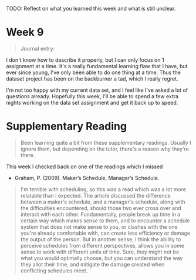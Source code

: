 TODO: Reflect on what you learned this week and what is still unclear.

# Week 9

> Journal entry:

I don't know how to describe it properly, but I can only focus on 1 assignment at a time. It's a really fundamental learning flaw that I have, but ever since young, I've only been able to do one thing at a time. Thus the dataset project has been on the backburner a tad, which I really regret.

I'm not too happy with my current data set, and I feel like I've asked a lot of questions already. Hopefully this week, I'll be able to spend a few extra nights working on the data set assignment and get it back up to speed.

# Supplementary Reading

> Been learning quite a bit from these supplementary readings. Usually I ignore them, but depending on the tutor, there's a reason why they're there.

This week I checked back on one of the readings which I missed

- Graham, P. (2009). Maker’s Schedule, Manager’s Schedule.

> I'm terrible with scheduling, so this was a read which was a lot more relatable than I expected. The article discussed the difference between a maker's schedule, and a manager's schedule, along with the difficulties encountered, should those two ever cross over and interact with each other. Fundamentally, people break up time in a certain way which makes sense to them, and to encounter a schedule system that does not make sense to you, or clashes with the one you're already comfortable with, can create less efficiency or damage the output of the person. But in another sense, I think the ability to perceive schedules from different perspectives, allows you in some sense to work with different units of time. Sure, they might not be what you would optimally choose, but you can understand the way they allot their time, and mitigate the damage created when conflicting schedules meet.
